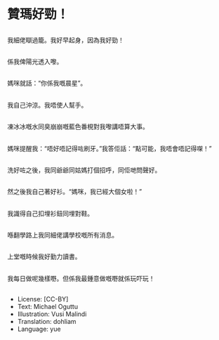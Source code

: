 # 贊瑪好勁！

##
我細佬瞓過籠。我好早起身，因為我好勁！

##
係我俾陽光透入嚟。

##
媽咪就話：“你係我嘅晨星”。

##
我自己沖涼。我唔使人幫手。

##
凍冰冰嘅水同臭崩崩嘅藍色番梘對我嚟講唔算大事。

##
媽咪提醒我：“唔好唔記得咗刷牙。”我答佢話：“點可能，我唔會唔記得㗎！”

##
洗好咗之後，我同爺爺同姑媽打個招呼，同佢哋問聲好。

##
然之後我自己著好衫。“媽咪，我已經大個女啦！”

##
我識得自己扣埋衫鈕同埋對鞋。

##
喺翻學路上我同細佬講學校嘅所有消息。

##
上堂嘅時候我好勤力讀書。

##
我每日做呢幾樣嘢。但係我最鍾意做嘅嘢就係玩吓玩！

##
* License: [CC-BY]
* Text: Michael Oguttu
* Illustration: Vusi Malindi
* Translation: dohliam
* Language: yue
